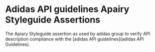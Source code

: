 # Adidas API guidelines Apairy Styleguide Assertions
The Apiary Styleguide assertion as used by adidas group to verify API 
description compliance with the [adidas API guidelines](adidas API Guidelines).
